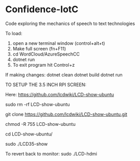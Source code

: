 # Confidence-IotC
Code exploring the mechanics of speech to text technologies


To load:
1. open a new terminal window (control+alt+t)
2. Make full screen (fn+F11)
3. cd WordCloud/AzureSpeechCC
4. dotnet run
5. To exit program hit Control+z


If making changes:
dotnet clean
dotnet build
dotnet run


TO SETUP THE 3.5 INCH RPI SCREEN:

Here: https://github.com/lcdwiki/LCD-show-ubuntu

sudo rm -rf LCD-show-ubuntu

git clone https://github.com/lcdwiki/LCD-show-ubuntu.git

chmod -R 755 LCD-show-ubuntu

cd LCD-show-ubuntu/

sudo ./LCD35-show


To revert back to monitor:
sudo ./LCD-hdmi
